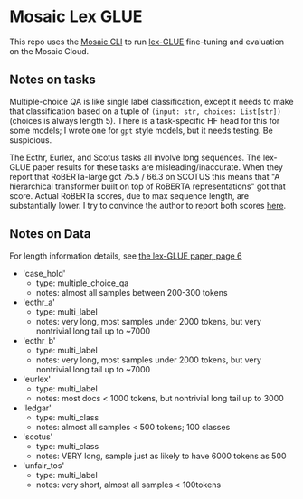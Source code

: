 # Mosaic Lex GLUE

This repo uses the [Mosaic CLI](https://internal.mcli.docs.mosaicml.com/index.html) to run [lex-GLUE](https://huggingface.co/datasets/lex_glue) fine-tuning and evaluation on the Mosaic Cloud.

## Notes on tasks

Multiple-choice QA is like single label classification, except it needs to make that classification based on a tuple of `(input: str, choices: List[str])` (choices is always length 5). There is a task-specific HF head for this for some models; I wrote one for `gpt` style models, but it needs testing. Be suspicious.

The Ecthr, Eurlex, and Scotus tasks all involve long sequences. The lex-GLUE paper results for these tasks are misleading/inaccurate. When they report that RoBERTa-large got 75.5 / 66.3 on SCOTUS this means that "A hierarchical transformer built on top of RoBERTA representations" got that score. Actual RoBERTa scores, due to max sequence length, are substantially lower. I try to convince the author to report both scores [here](https://github.com/coastalcph/lex-glue/discussions/36).

## Notes on Data

For length information details, see [the lex-GLUE paper, page 6](https://arxiv.org/pdf/2110.00976.pdf#page=6)

* 'case_hold'
  * type: multiple_choice_qa
  * notes: almost all samples between 200-300 tokens
* 'ecthr_a'
  * type: multi_label
  * notes: very long, most samples under 2000 tokens, but very nontrivial long tail up to ~7000
* 'ecthr_b'
  * type: multi_label
  * notes: very long, most samples under 2000 tokens, but very nontrivial long tail up to ~7000
* 'eurlex'
  * type: multi_label
  * notes: most docs < 1000 tokens, but nontrivial long tail up to 3000
* 'ledgar'
  * type: multi_class
  * notes: almost all samples < 500 tokens; 100 classes
* 'scotus'
  * type: multi_class
  * notes: VERY long, sample just as likely to have 6000 tokens as 500
* 'unfair_tos'
  * type: multi_label
  * notes: very short, almost all samples < 100tokens
